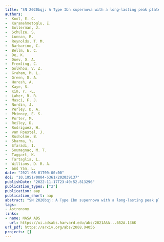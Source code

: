```yaml
---
title: "SN 2020bqj: A Type Ibn supernova with a long-lasting peak plateau"
authors:
-  Kool, E. C.
-  Karamehmetoglu, E.
-  Sollerman, J.
-  Schulze, S.
-  Lunnan, R.
-  Reynolds, T. M.
-  Barbarino, C.
-  Bellm, E. C.
-  De, K.
-  Duev, D. A.
-  Fremling, C.
-  Golkhou, V. Z.
-  Graham, M. L.
-  Green, D. A.
-  Horesh, A.
-  Kaye, S.
-  Kim, Y. -L.
-  Laher, R. R.
-  Masci, F. J.
-  Nordin, J.
-  Perley, D. A.
-  Phinney, E. S.
-  Porter, M.
-  Reiley, D.
-  Rodriguez, H.
-  van Roestel, J.
-  Rusholme, B.
-  Sharma, Y.
-  Sfaradi, I.
-  Soumagnac, M. T.
-  Taggart, K.
-  Tartaglia, L.
-  Williams, D. R. A.
-  and Yan, L.
date: "2021-08-01T00:00:00"
doi: "10.1051/0004-6361/202039137"
publishDate: "2022-11-17T23:40:52.813296"
publication_types: ["2"]
publication: aap
publication_short: aap
abstract: "SN 2020bqj: A Type Ibn supernova with a long-lasting peak plateau"
tags:
- Astronomy
links:
- name: NASA ADS
  url: https://ui.adsabs.harvard.edu/abs/2021A&A...652A.136K
url_pdf: https://arxiv.org/abs/2008.04056
projects: []
---
```

